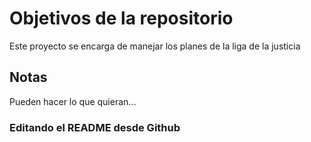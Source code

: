 # Objetivos de la repositorio

Este proyecto se encarga de manejar los planes de la liga de la justicia


## Notas
Pueden hacer lo que quieran...


### Editando el README desde Github
